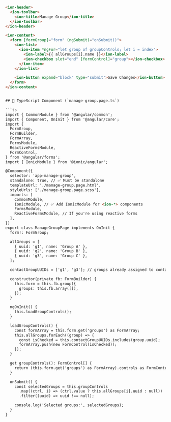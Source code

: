 

```html
<ion-header>
  <ion-toolbar>
    <ion-title>Manage Group</ion-title>
  </ion-toolbar>
</ion-header>

<ion-content>
  <form [formGroup]="form" (ngSubmit)="onSubmit()">
    <ion-list>
      <ion-item *ngFor="let group of groupControls; let i = index">
        <ion-label>{{ allGroups[i].name }}</ion-label>
        <ion-checkbox slot="end" [formControl]="group"></ion-checkbox>
      </ion-item>
    </ion-list>

    <ion-button expand="block" type="submit">Save Changes</ion-button>
  </form>
</ion-content>


## 🧠 TypeScript Component (`manage-group.page.ts`)

```ts
import { CommonModule } from '@angular/common';
import { Component, OnInit } from '@angular/core';
import {
  FormGroup,
  FormBuilder,
  FormArray,
  FormsModule,
  ReactiveFormsModule,
  FormControl,
} from '@angular/forms';
import { IonicModule } from '@ionic/angular';

@Component({
  selector: 'app-manage-group',
  standalone: true, // ✅ Must be standalone
  templateUrl: './manage-group.page.html',
  styleUrls: ['./manage-group.page.scss'],
  imports: [
    CommonModule,
    IonicModule, // ✅ Add IonicModule for <ion-*> components
    FormsModule,
    ReactiveFormsModule, // If you're using reactive forms
  ],
})
export class ManageGroupPage implements OnInit {
  form!: FormGroup;

  allGroups = [
    { uuid: 'g1', name: 'Group A' },
    { uuid: 'g2', name: 'Group B' },
    { uuid: 'g3', name: 'Group C' },
  ];

  contactGroupUUIDs = ['g1', 'g3']; // groups already assigned to contact

  constructor(private fb: FormBuilder) {
    this.form = this.fb.group({
      groups: this.fb.array([]),
    });
  }

  ngOnInit() {
    this.loadGroupControls();
  }

  loadGroupControls() {
    const formArray = this.form.get('groups') as FormArray;
    this.allGroups.forEach((group) => {
      const isChecked = this.contactGroupUUIDs.includes(group.uuid);
      formArray.push(new FormControl(isChecked));
    });
  }

  get groupControls(): FormControl[] {
    return (this.form.get('groups') as FormArray).controls as FormControl[];
  }

  onSubmit() {
    const selectedGroups = this.groupControls
      .map((ctrl, i) => (ctrl.value ? this.allGroups[i].uuid : null))
      .filter((uuid) => uuid !== null);

    console.log('Selected groups:', selectedGroups);
  }
}
```
